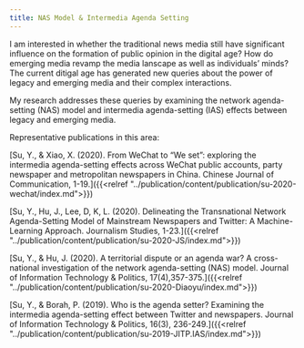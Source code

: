 ```yaml
---
title: NAS Model & Intermedia Agenda Setting
---
```

I am interested in whether the traditional news media still have significant influence on the formation of public opinion in the digital age? How do emerging media revamp the media lanscape as well as individuals’ minds? The current ditigal age has generated new queries about the power of legacy and emerging media and their complex interactions.

My research addresses these queries by examining the network agenda-setting (NAS) model and intermedia agenda-setting (IAS) effects between legacy and emerging media.

Representative publications in this area:

[Su, Y., & Xiao, X. (2020). From WeChat to “We set”: exploring the intermedia agenda-setting effects across WeChat public accounts, party newspaper and metropolitan newspapers in China. Chinese Journal of Communication, 1-19.]({{<relref "../publication/content/publication/su-2020-wechat/index.md">}})

[Su, Y., Hu, J., Lee, D, K, L. (2020). Delineating the Transnational Network Agenda-Setting Model of Mainstream Newspapers and Twitter: A Machine-Learning Approach. Journalism Studies, 1-23.]({{<relref "../publication/content/publication/su-2020-JS/index.md">}})

[Su, Y., & Hu, J. (2020). A territorial dispute or an agenda war? A cross-national investigation of the network agenda-setting (NAS) model. Journal of Information Technology & Politics, 17(4),357-375.]({{<relref "../publication/content/publication/su-2020-Diaoyu/index.md">}})

[Su, Y., & Borah, P. (2019). Who is the agenda setter? Examining the intermedia agenda-setting effect between Twitter and newspapers. Journal of Information Technology & Politics, 16(3), 236-249.]({{<relref "../publication/content/publication/su-2019-JITP.IAS/index.md">}})

